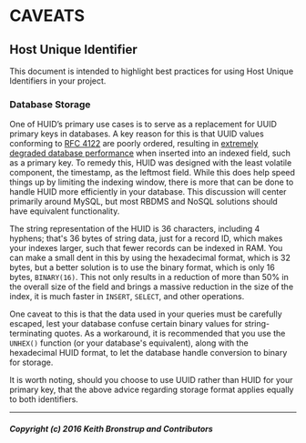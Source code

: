 # CAVEATS
## Host Unique Identifier

This document is intended to highlight best practices for using Host Unique
Identifiers in your project.

### Database Storage

One of HUID’s primary use cases is to serve as a replacement for UUID primary
keys in databases. A key reason for this is that UUID values conforming to
[RFC 4122](https://www.ietf.org/rfc/rfc4122.txt) are poorly ordered, resulting
in [extremely degraded database performance](http://kccoder.com/mysql/uuid-vs-int-insert-performance/)
when inserted into an indexed field, such as a primary key. To remedy this, HUID
was designed with the least volatile component, the timestamp, as the leftmost
field. While this does help speed things up by limiting the indexing window,
there is more that can be done to handle HUID more efficiently in your database.
This discussion will center primarily around MySQL, but most RBDMS and NoSQL
solutions should have equivalent functionality.

The string representation of the HUID is 36 characters, including 4 hyphens;
that's 36 bytes of string data, just for a record ID, which makes your indexes
larger, such that fewer records can be indexed in RAM. You can make a small dent
in this by using the hexadecimal format, which is 32 bytes, but a better
solution is to use the binary format, which is only 16 bytes, `BINARY(16)`. This
not only results in a reduction of more than 50% in the overall size of the
field and brings a massive reduction in the size of the index, it is much faster
in `INSERT`, `SELECT`, and other operations.

One caveat to this is that the data used in your queries must be carefully
escaped, lest your database confuse certain binary values for string-terminating
quotes. As a workaround, it is recommended that you use the `UNHEX()` function
(or your database's equivalent), along with the hexadecimal HUID format, to let
the database handle conversion to binary for storage.

It is worth noting, should you choose to use UUID rather than HUID for your
primary key, that the above advice regarding storage format applies equally to
both identifiers.

-----
##### Copyright (c) 2016 Keith Bronstrup and Contributors
